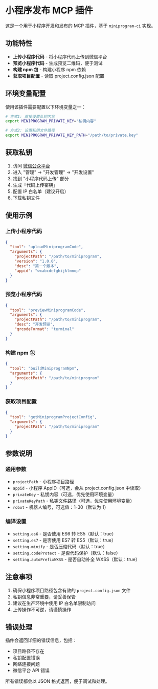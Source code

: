 # 小程序发布 MCP 插件

这是一个用于小程序开发和发布的 MCP 插件，基于 `miniprogram-ci` 实现。

## 功能特性

- **上传小程序代码** - 将小程序代码上传到微信平台
- **预览小程序代码** - 生成预览二维码，便于测试
- **构建 npm 包** - 构建小程序 npm 依赖
- **获取项目配置** - 读取 project.config.json 配置

## 环境变量配置

使用该插件需要配置以下环境变量之一：

```bash
# 方式1: 直接设置私钥内容
export MINIPROGRAM_PRIVATE_KEY="私钥内容"

# 方式2: 设置私钥文件路径
export MINIPROGRAM_PRIVATE_KEY_PATH="/path/to/private.key"
```

## 获取私钥

1. 访问 [微信公众平台](https://mp.weixin.qq.com/)
2. 进入 "管理" -> "开发管理" -> "开发设置"
3. 找到 "小程序代码上传" 部分
4. 生成「代码上传密钥」
5. 配置 IP 白名单（建议开启）
6. 下载私钥文件

## 使用示例

### 上传小程序代码

```json
{
  "tool": "uploadMiniprogramCode",
  "arguments": {
    "projectPath": "/path/to/miniprogram",
    "version": "1.0.0",
    "desc": "第一个版本",
    "appid": "wxabcdefghijklmnop"
  }
}
```

### 预览小程序代码

```json
{
  "tool": "previewMiniprogramCode",
  "arguments": {
    "projectPath": "/path/to/miniprogram",
    "desc": "开发预览",
    "qrcodeFormat": "terminal"
  }
}
```

### 构建 npm 包

```json
{
  "tool": "buildMiniprogramNpm",
  "arguments": {
    "projectPath": "/path/to/miniprogram"
  }
}
```

### 获取项目配置

```json
{
  "tool": "getMiniprogramProjectConfig",
  "arguments": {
    "projectPath": "/path/to/miniprogram"
  }
}
```

## 参数说明

### 通用参数

- `projectPath` - 小程序项目路径
- `appid` - 小程序 AppID（可选，会从 project.config.json 中读取）
- `privateKey` - 私钥内容（可选，优先使用环境变量）
- `privateKeyPath` - 私钥文件路径（可选，优先使用环境变量）
- `robot` - 机器人编号，可选值：1-30（默认为 1）

### 编译设置

- `setting.es6` - 是否使用 ES6 转 ES5（默认：true）
- `setting.es7` - 是否使用 ES7 转 ES5（默认：true）
- `setting.minify` - 是否压缩代码（默认：true）
- `setting.codeProtect` - 是否代码保护（默认：false）
- `setting.autoPrefixWXSS` - 是否自动补全 WXSS（默认：true）

## 注意事项

1. 确保小程序项目路径包含有效的 `project.config.json` 文件
2. 私钥信息非常重要，请妥善保管
3. 建议在生产环境中使用 IP 白名单限制访问
4. 上传操作不可逆，请谨慎操作

## 错误处理

插件会返回详细的错误信息，包括：
- 项目路径不存在
- 私钥配置错误
- 网络连接问题
- 微信平台 API 错误

所有错误都会以 JSON 格式返回，便于调试和处理。